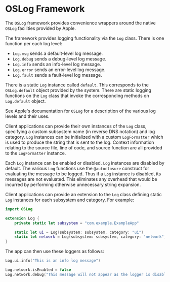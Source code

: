 # OSLog Framework

The `OSLog` framework provides convenience wrappers around the native `OSLog` facilities provided by Apple.

The framework provides logging functionality via the `Log` class. There is one function per each log level:

- `Log.msg` sends a default-level log message.
- `Log.debug` sends a debug-level log message.
- `Log.info` sends an info-level log message.
- `Log.error` sends an error-level log message.
- `Log.fault` sends a fault-level log message.

There is a static `Log` instance called `default`. This corresponds to the `OSLog.default` object provided by the system. There are static logging functions on the `Log` class that invoke the corresponding methods on `Log.default` object.

See Apple's documentation for `OSLog` for a description of the various log levels and their uses.

Client applications can provide their own instances of the `Log` class, specifying a custom subsystem name (in reverse DNS notation) and log category. `Log` instances can be initialized with a custom `LogFormatter` which is used to produce the string that is sent to the log. Context information relating to the source file, line of code, and source function are all provided to the `LogFormatter` instance.

Each `Log` instance can be enabled or disabled. `Log` instances are disabled by default. The various `Log` functions use the `@autoclosure` construct for evaluating the message to be logged. Thus if a `Log` instance is disabled, its messages are not evaluated. This eliminates any overhead that would be incurred by performing otherwise unnecessary string expansion.

Client applications can provide an extension to the `Log` class defining static `Log` instances for each subsystem and category. For example:

```swift
import OSLog

extension Log {
    private static let subsystem = "com.example.ExampleApp"

    static let ui = Log(subsystem: subsystem, category: "ui")
    static let network = Log(subsystem: subsystem, category: "network")
}
```

The app can then use these loggers as follows:

```swift
Log.ui.info("This is an info log message")

Log.network.isEnabled = false
Log.network.debug("This message will not appear as the logger is disabled")
```

